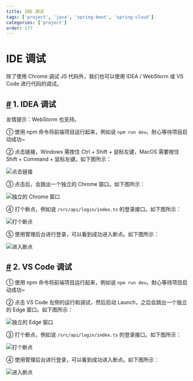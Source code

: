 ```yaml
---
title: IDE 调试
tags: ['project', 'java', 'spring-boot', 'spring-cloud']
categories: ['project']
order: 177
---
```

# IDE 调试

除了使用 Chrome 调试 JS 代码外，我们也可以使用 IDEA / WebStorm 或 VS Code 进行代码的调试。

 ## [#](#_1-idea-调试) 1. IDEA 调试

 友情提示：WebStorm 也支持。

 ① 使用 npm 命令将前端项目运行起来，例如说 `npm run dev`。耐心等待项目启动成功~

 ② 点击链接，Windows 需按住 Ctrl + Shift + 鼠标左键，MacOS 需要按住 Shift + Command + 鼠标左键。如下图所示：

 ![点击链接](https://doc.iocoder.cn/img/Vue3/IDE%E8%B0%83%E8%AF%95/idea-01.png)

 ③ 点击后，会跳出一个独立的 Chrome 窗口。如下图所示：

 ![独立的 Chrome 窗口](https://doc.iocoder.cn/img/Vue3/IDE%E8%B0%83%E8%AF%95/idea-02.png)

 ④ 打个断点，例如说 `/src/api/login/index.ts` 的登录接口。如下图所示：

 ![打个断点](https://doc.iocoder.cn/img/Vue3/IDE%E8%B0%83%E8%AF%95/idea-03.png)

 ⑤ 使用管理后台进行登录，可以看到成功进入断点。如下图所示：

 ![进入断点](https://doc.iocoder.cn/img/Vue3/IDE%E8%B0%83%E8%AF%95/idea-04.png)

 ## [#](#_2-vs-code-调试) 2. VS Code 调试

 ① 使用 npm 命令将前端项目运行起来，例如说 `npm run dev`。耐心等待项目启动成功~

 ② 点击 VS Code 左侧的运行和调试，然后启动 Launch，之后会跳出一个独立的 Edge 窗口。如下图所示：

 ![独立的 Edge 窗口](https://doc.iocoder.cn/img/Vue3/IDE%E8%B0%83%E8%AF%95/vscode-01.png)

 ③ 打个断点，例如说 `/src/api/login/index.ts` 的登录接口。如下图所示：

 ![打个断点](https://doc.iocoder.cn/img/Vue3/IDE%E8%B0%83%E8%AF%95/vscode-02.png)

 ④ 使用管理后台进行登录，可以看到成功进入断点。如下图所示：

 ![进入断点](https://doc.iocoder.cn/img/Vue3/IDE%E8%B0%83%E8%AF%95/vscode-03.png)

